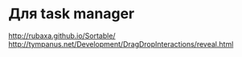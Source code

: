 Для task manager
=====

http://rubaxa.github.io/Sortable/
http://tympanus.net/Development/DragDropInteractions/reveal.html